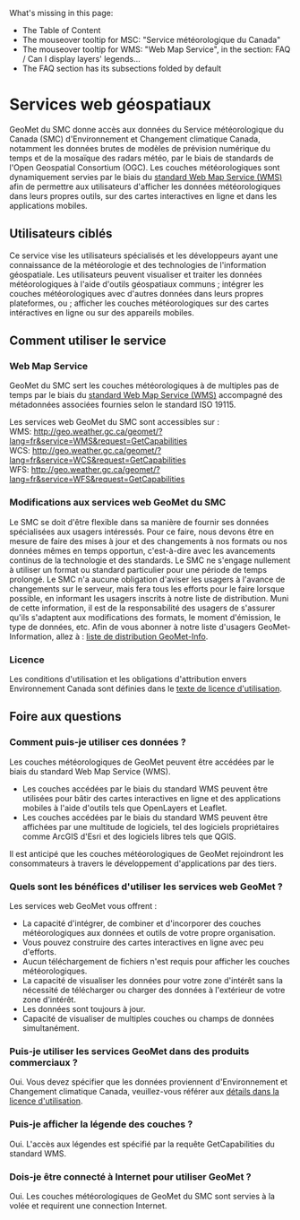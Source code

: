 What's missing in this page:
* The Table of Content
* The mouseover tooltip for MSC: "Service météorologique du Canada"
* The mouseover tooltip for WMS: "Web Map Service", in the section: FAQ / Can I display layers' legends...
* The FAQ section has its subsections folded by default







#  Services web géospatiaux

GeoMet du SMC donne accès aux données du Service météorologique du Canada (SMC) d'Environnement et Changement climatique Canada, notamment les données brutes de modèles de prévision numérique du temps et de la mosaïque des radars météo, par le biais de standards de l'Open Geospatial Consortium (OGC). Les couches météorologiques sont dynamiquement servies par le biais du [standard Web Map Service (WMS)](http://www.opengeospatial.org/standards/wms) afin de permettre aux utilisateurs d'afficher les données météorologiques dans leurs propres outils, sur des cartes interactives en ligne et dans les applications mobiles.


## Utilisateurs ciblés

Ce service vise les utilisateurs spécialisés et les développeurs ayant une connaissance de la météorologie et des technologies de l'information géospatiale. Les utilisateurs peuvent visualiser et traiter les données météorologiques à l'aide d'outils géospatiaux communs ; intégrer les couches météorologiques avec d'autres données dans leurs propres plateformes, ou ; afficher les couches météorologiques sur des cartes intéractives en ligne ou sur des appareils mobiles.


## Comment utiliser le service

### Web Map Service

GeoMet du SMC sert les couches météorologiques à de multiples pas de temps par le biais du [standard Web Map Service (WMS)](http://www.opengeospatial.org/standards/wms) accompagné des métadonnées associées fournies selon le standard ISO 19115.

Les services web GeoMet du SMC sont accessibles sur :<br>
WMS: http://geo.weather.gc.ca/geomet/?lang=fr&service=WMS&request=GetCapabilities<br>
WCS: http://geo.weather.gc.ca/geomet/?lang=fr&service=WCS&request=GetCapabilities<br>
WFS: http://geo.weather.gc.ca/geomet/?lang=fr&service=WFS&request=GetCapabilities

### Modifications aux services web GeoMet du SMC

Le SMC se doit d'être flexible dans sa manière de fournir ses données spécialisées aux usagers intéressés. Pour ce faire, nous devons être en mesure de faire des mises à jour et des changements à nos formats ou nos données mêmes en temps opportun, c'est-à-dire avec les avancements continus de la technologie et des standards. Le SMC ne s'engage nullement à utiliser un format ou standard particulier pour une période de temps prolongé. Le SMC n'a aucune obligation d'aviser les usagers à l'avance de changements sur le serveur, mais fera tous les efforts pour le faire lorsque possible, en informant les usagers inscrits à notre liste de distribution. Muni de cette information, il est de la responsabilité des usagers de s'assurer qu'ils s'adaptent aux modifications des formats, le moment d'émission, le type de données, etc. Afin de vous abonner à notre liste d'usagers GeoMet-Information, allez à : [liste de distribution GeoMet-Info](http://lists.ec.gc.ca/cgi-bin/mailman/listinfo/geomet-info).


### Licence

Les conditions d'utilisation et les obligations d'attribution envers Environnement Canada sont définies dans le [texte de licence d'utilisation](http://dd.weatheroffice.gc.ca/doc/LICENCE_GENERAL.txt).



## Foire aux questions


### Comment puis-je utiliser ces données ?

Les couches météorologiques de GeoMet peuvent être accédées par le biais du standard Web Map Service (WMS).

* Les couches accédées par le biais du standard WMS peuvent être utilisées pour bâtir des cartes interactives en ligne et des applications mobiles à l'aide d'outils tels que OpenLayers et Leaflet.
* Les couches accédées par le biais du standard WMS peuvent être affichées par une multitude de logiciels, tel des logiciels propriétaires comme ArcGIS d'Esri et des logiciels libres tels que QGIS.

Il est anticipé que les couches météorologiques de GeoMet rejoindront les consommateurs à travers le développement d'applications par des tiers.


### Quels sont les bénéfices d'utiliser les services web GeoMet ?

Les services web GeoMet vous offrent :

* La capacité d'intégrer, de combiner et d'incorporer des couches météorologiques aux données et outils de votre propre organisation.
* Vous pouvez construire des cartes interactives en ligne avec peu d'efforts.
* Aucun téléchargement de fichiers n'est requis pour afficher les couches météorologiques.
* La capacité de visualiser les données pour votre zone d'intérêt sans la nécessité de télécharger ou charger des données à l'extérieur de votre zone d'intérêt.
* Les données sont toujours à jour.
* Capacité de visualiser de multiples couches ou champs de données simultanément.


### Puis-je utiliser les services GeoMet dans des produits commerciaux ?

Oui. Vous devez spécifier que les données proviennent d'Environnement et Changement climatique Canada, veuillez-vous référer aux [détails dans la licence d'utilisation](http://dd.weatheroffice.gc.ca/doc/LICENCE_GENERAL.txt).


### Puis-je afficher la légende des couches ?

Oui. L'accès aux légendes est spécifié par la requête GetCapabilities du standard WMS.


### Dois-je être connecté à Internet pour utiliser GeoMet ?

Oui. Les couches météorologiques de GeoMet du SMC sont servies à la volée et requirent une connection Internet.